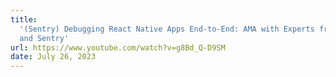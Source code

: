 ```yaml
---
title:
  '(Sentry) Debugging React Native Apps End-to-End: AMA with Experts from Meta
  and Sentry'
url: https://www.youtube.com/watch?v=g8Bd_Q-D9SM
date: July 26, 2023
---
```

